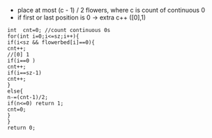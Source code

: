 * place at most (c - 1) / 2 flowers, where c is count of continuous 0
* if first or last position is 0 -> extra c++  ([0],1)
```
int  cnt=0; //count continuous 0s
for(int i=0;i<=sz;i++){
if(i<sz && flowerbed[i]==0){
cnt++;
//[0] 1
if(i==0 )
cnt++;
if(i==sz-1)
cnt++;
}
else{
n-=(cnt-1)/2;
if(n<=0) return 1;
cnt=0;
}
}
return 0;
```